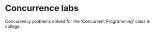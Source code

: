 # Concurrence labs

Concurrency problems solved for the 'Concurrent Programming' class in college.

